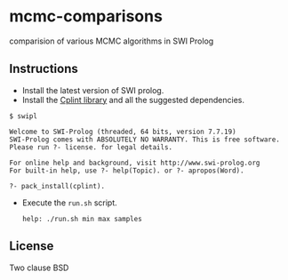 # mcmc-comparisons

comparision of various MCMC algorithms in SWI Prolog

## Instructions

- Install the latest version of SWI prolog.
- Install the [Cplint library](https://github.com/friguzzi/cplint) and all the 
  suggested dependencies.

```
$ swipl

Welcome to SWI-Prolog (threaded, 64 bits, version 7.7.19)
SWI-Prolog comes with ABSOLUTELY NO WARRANTY. This is free software.
Please run ?- license. for legal details.

For online help and background, visit http://www.swi-prolog.org
For built-in help, use ?- help(Topic). or ?- apropos(Word).

?- pack_install(cplint).
```

- Execute the `run.sh` script.

      help: ./run.sh min max samples

## License

Two clause BSD
